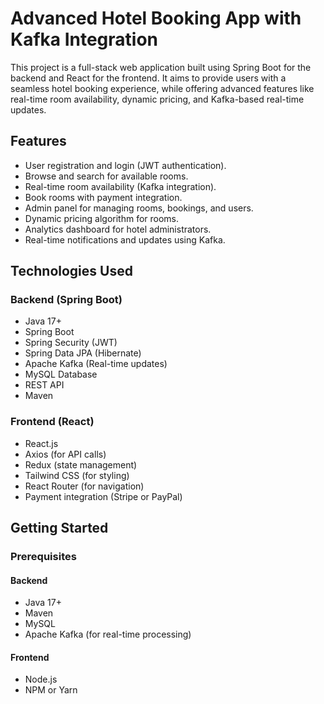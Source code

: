 # Advanced Hotel Booking App with Kafka Integration

This project is a full-stack web application built using Spring Boot for the backend and React for the frontend. It aims to provide users with a seamless hotel booking experience, while offering advanced features like real-time room availability, dynamic pricing, and Kafka-based real-time updates.

## Features

- User registration and login (JWT authentication).
- Browse and search for available rooms.
- Real-time room availability (Kafka integration).
- Book rooms with payment integration.
- Admin panel for managing rooms, bookings, and users.
- Dynamic pricing algorithm for rooms.
- Analytics dashboard for hotel administrators.
- Real-time notifications and updates using Kafka.

## Technologies Used

### Backend (Spring Boot)

- Java 17+
- Spring Boot
- Spring Security (JWT)
- Spring Data JPA (Hibernate)
- Apache Kafka (Real-time updates)
- MySQL Database
- REST API
- Maven

### Frontend (React)

- React.js
- Axios (for API calls)
- Redux (state management)
- Tailwind CSS (for styling)
- React Router (for navigation)
- Payment integration (Stripe or PayPal)

## Getting Started

### Prerequisites

#### Backend

- Java 17+
- Maven
- MySQL
- Apache Kafka (for real-time processing)

#### Frontend

- Node.js
- NPM or Yarn
